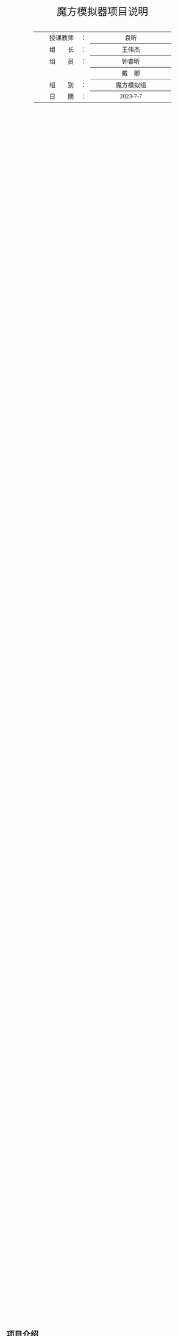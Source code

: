 <div class="cover" style="page-break-after:always;font-family:方正公文仿宋;width:100%;height:100%;border:none;margin: 0 auto;text-align:center;">
    <div style="width:60%;margin: 0 auto;height:0;padding-bottom:10%;">
        </br>
        <img src="https://raw.githubusercontent.com/Keldos-Li/pictures/main/typora-latex-theme/ZJU-name.svg" alt="校名" style="width:100%;"/>
    </div>
    </br></br></br></br></br>
    <div style="width:60%;margin: 0 auto;height:0;padding-bottom:40%;">
        <img src="https://raw.githubusercontent.com/Keldos-Li/pictures/main/typora-latex-theme/ZJU-logo.svg" alt="校徽" style="width:100%;"/>
	</div>
    </br></br></br></br></br></br></br></br>
    <span style="font-family:华文黑体Bold;text-align:center;font-size:20pt;margin: 10pt auto;line-height:30pt;">魔方模拟器项目说明</span>
    <p style="text-align:center;font-size:14pt;margin: 0 auto"> </p>
    </br>
    </br>
    <table style="border:none;text-align:center;width:72%;font-family:仿宋;font-size:14px; margin: 0 auto;">
    <tbody style="font-family:方正公文仿宋;font-size:12pt;">
    	<tr style="font-weight:normal;"> 
    		<td style="width:20%;text-align:right;">授课教师</td>
    		<td style="width:2%">：</td> 
    		<td style="width:40%;font-weight:normal;border-bottom: 1px solid;text-align:center;font-family:华文仿宋">袁昕 </td>     </tr>
    	<tr style="font-weight:normal;"> 
    		<td style="width:20%;text-align:right;">组　　长</td>
    		<td style="width:2%">：</td> 
    		<td style="width:40%;font-weight:normal;border-bottom: 1px solid;text-align:center;font-family:华文仿宋"> 王伟杰</td>     </tr>
    	<tr style="font-weight:normal;"> 
    		<td style="width:20%;text-align:right;">组　　员</td>
    		<td style="width:2%">：</td> 
    		<td style="width:40%;font-weight:normal;border-bottom: 1px solid;text-align:center;font-family:华文仿宋"> 钟睿昕</td>     </tr>
    	<tr style="font-weight:normal;"> 
    		<td style="width:20%;text-align:right;">　　　　</td>
    		<td style="width:2%"></td> 
    		<td style="width:40%;font-weight:normal;border-bottom: 1px solid;text-align:center;font-family:华文仿宋"> 戴　卿</td>     </tr>
    	<tr style="font-weight:normal;"> 
    		<td style="width:20%;text-align:right;">组　　别</td>
    		<td style="width:%">：</td> 
    		<td style="width:40%;font-weight:normal;border-bottom: 1px solid;text-align:center;font-family:华文仿宋"> 魔方模拟组</td>     </tr>
    	<tr style="font-weight:normal;"> 
    		<td style="width:20%;text-align:right;">日　　期</td>
    		<td style="width:2%">：</td> 
    		<td style="width:40%;font-weight:normal;border-bottom: 1px solid;text-align:center;font-family:华文仿宋">2023-7-7</td>     </tr>
    </tbody>              
    </table>
</div>

<div STYLE="page-break-after: always;"></div>

## 项目介绍

### 项目说明

- 项目名称：魔方模拟器

- 开发小组名称：魔方模拟组

- 开发小组成员：王伟杰（组长）、戴卿、钟睿昕

### 项目背景

​    魔方模拟器是一个基于C++编程语言开发的应用程序，旨在提供一个实时、交互式的魔方解谜工具。在现实世界中，解开魔方可能需要花费大量的时间和精力，而通过模拟器，用户可以在计算机上模拟魔方的各种操作和解法，更加便捷的操作魔方，并高效地学习和掌握解谜技巧。该模拟器允许用户在图形界面中操作虚拟魔方，模拟真实的魔方操作过程和解法，通过使用计算机算法和交互界面，帮助用户更好地理解和掌握魔方的解法过程。

### 项目目标

​    完成该项目后，用户将拥有一个功能完善、易于使用的魔方模拟器应用程序。用户可以通过运行该程序，在计算机上模拟魔方的各种操作和解法过程，提高自己的解谜技巧，并学习魔方的解法。

​    该魔方模拟器的目标是为用户提供一个功能齐全、交互性强的魔方模拟平台，能够完成以下目标：
1. 提供魔方模拟器：开发一个魔方模拟器应用程序，实现在计算机上模拟魔方的各种操作和解谜过程。
2. 实时交互性：确保模拟器能够实时响应用户的操作，提供流畅的魔方操作体验，使用户感觉像是在操控真实的魔方一样。
3. 支持多种操作命令：实现支持各种操作命令，如旋转、视角移动、打乱、复原、存储文件等，以满足用户对魔方的灵活控制需求。
4. 提供解谜演示：能够根据用户的输入解谜步骤，展示魔方复原的过程，并支持动画效果，以帮助用户学习和理解解谜的技巧。
5. 支持求解算法：模拟器支持模仿复原通用算法，以满足用户的需求和挑战。

​	通过实现这些目标，该魔方模拟器将为魔方爱好者和初学者提供一个综合的学习和娱乐平台。用户可以通过模拟器的操作和演示功能，自由地探索和体验魔方解谜的乐趣，并逐步提高自己的解谜技巧。

### 项目用户

​    本项目面向对象为各层次水平魔方爱好者，包括魔方初学者、解谜爱好者、专业魔方选手等。

## 需求说明

1. 用户操作命令：实现对魔方进行旋转、视角移动等的操作命令。

2. 复原功能：实现SOLVE命令，能够解当前状态的魔方，并输出参考步骤。
3. 演示功能：实现PLAY命令，能够解当前状态的魔方，并以动画形式展示每一步的复原过程。
4. 随机打乱：实现RANDOM命令，能够随机转动魔方，模拟魔方的打乱状态。
5. 文件加载与保存：实现FILE命令，能够从文件中加载魔方表示，并能保存当前魔方状态为魔方表示。
6. 输入加载：实现LOAD CMD命令，能够从控制台输入魔方表示并加载。
10. 重置功能：实现RESET命令，能够重新开始一个新的魔方。

​	通过满足这些目标和需求，该魔方模拟器将提供一个全面的、灵活的魔方解谜平台，满足用户对于魔方操作、解谜和学习的多样化需求。

## 开发技术规划

### 第一轮迭代

- [ ] 正常显示魔方
- [ ] 视角移动
- [ ] 魔方旋转

### 第二轮迭代

- [ ] 随机打乱
- [ ] 文件存储
- [ ] 输入加载
- [ ] 重置魔方

### 第三轮迭代

- [ ] 魔方复原算法
- [ ] 自动复原演示

## MVVM模型规划

```mermaid
graph TD
A[应用]-->B[APP层]
A-->COMMON层
A-->VIEW层
A-->VIEWMODEL层
A-->MODEL层
```

文件管理：

```bash
.
├── APP
│   ├── App
├── COMMON
│   ├── Config
│   ├── CubeError
│   ├── Macro
│   ├── SolverError
│   ├── types
│   ├── utilities
├── MODEL
│   ├── Cube
├── VIEW
│   ├── Input
│   ├── MainWindow
│   ├── Rendering
└── VIEWMODEL
    ├── CommandHandlers
    ├── CubeSolver
    ├── Filter
    ├── RotateController
```

## 开发工具

- 版本控制：github
- 开发环境：OpenGL
- 平台支持：Linux/Windows/MacOS
- 编程语言：C++17
- 框架结构：MVVM
- 文档编写：Markdown
- 构建工具：Xmake

## 小组分工

### 第一轮迭代

- 王伟杰：Common层+App层+xmake项目管理

- 戴卿：ViewModel层+Model层

- 钟睿昕：View层+文档撰写


### 第二轮迭代

- 王伟杰：View层+文档撰写

- 戴卿：Common层+App层

- 钟睿昕：ViewModel层+Model层


### 第三轮迭代

- 王伟杰：ViewModel层+Model层

- 戴卿：View层+文档撰写

- 钟睿昕：Common层+App层

<div STYLE="page-break-after: always;"></div>


## 预期演示效果

![Rubik's cube.svg](https://upload.wikimedia.org/wikipedia/commons/thumb/a/a6/Rubik%27s_cube.svg/1280px-Rubik%27s_cube.svg.png)
